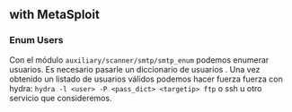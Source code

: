 ## with MetaSploit

### Enum Users

Con el módulo `auxiliary/scanner/smtp/smtp_enum` podemos enumerar usuarios. Es necesario pasarle un diccionario de usuarios . Una vez obtenido un listado de usuarios válidos podemos hacer fuerza fuerza con hydra:
`hydra -l <user> -P <pass_dict> <targetip> ftp` o ssh u otro servicio que consideremos.

